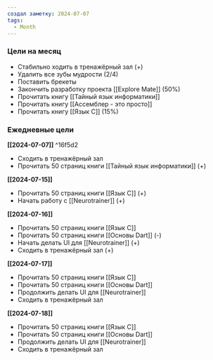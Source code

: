```yaml
---
создал заметку: 2024-07-07
tags:
  - Month
---
```

### Цели на месяц
- Стабильно ходить в тренажёрный зал (+)
- Удалить все зубы мудрости (2/4)
- Поставить брекеты
- Закончить разработку проекта [[Explore Mate]] (50%)
- Прочитать книгу [[Тайный язык информатики]]
- Прочитать книгу [[Ассемблер - это просто]]
- Прочитать книгу [[Язык C]] (15%)

### Ежедневные цели

**[[2024-07-07]]** ^16f5d2
- Сходить в тренажёрный зал
- Прочитать 50 страниц книги [[Тайный язык информатики]] (+)

**[[2024-07-15]]**
- Прочитать 50 страниц книги [[Язык C]] (+)
- Начать работу с [[Neurotrainer]] (+)

**[[2024-07-16]]**
- Прочитать 50 страниц книги [[Язык C]]
- Прочитать 50 страниц книги [[Основы Dart]] (-)
- Начать делать UI для [[Neurotrainer]] (+)
- Сходить в тренажёрный зал (+)

**[[2024-07-17]]**
- Прочитать 50 страниц книги [[Язык C]]
- Прочитать 50 страниц книги [[Основы Dart]]
- Продолжить делать UI для [[Neurotrainer]]
- Сходить в тренажёрный зал

**[[2024-07-18]]**
- Прочитать 50 страниц книги [[Язык C]]
- Прочитать 50 страниц книги [[Основы Dart]]
- Продолжить делать UI для [[Neurotrainer]]
- Сходить в тренажёрный зал